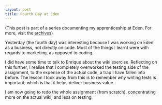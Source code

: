 ```yaml
---
layout: post
title: Fourth Day at Eden
---
```

(This post is part of a series documenting my apprenticeship at Eden. For more,
visit the [archives](http://www.tcrayford.net/archive.html))

Yesterday (the fourth day) was interesting because I was working on Eden as a
business, not directly on code. Most of the things I learnt were with regards
to marketing, as opposed to coding.

I did have some time to talk to Enrique about the wiki exercise. Reflecting on
this further, I realise that I completely overworked the testing side of the
assignment, to the expense of the actual code, a trap I have fallen into before.
The lesson I took away from this is to remember *why* writing tests is important;
which is that it helps deliver business value.

I am now going to redo the whole assignment (from scratch), concentrating more
on the actual wiki, and less on testing.
